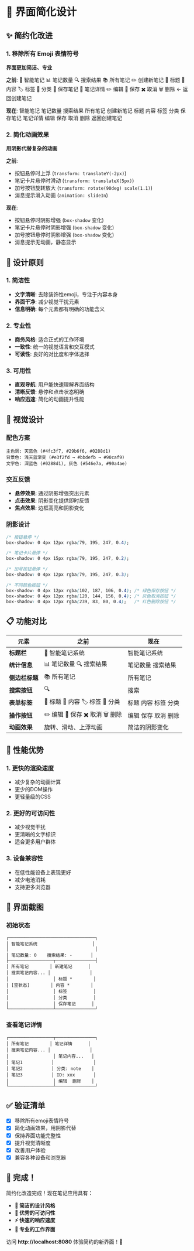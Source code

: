 # 🎨 界面简化设计

## ✨ 简约化改进

### 1. 移除所有 Emoji 表情符号

**界面更加简洁、专业**

**之前**: 📝 智能笔记 📊 笔记数量 🔍 搜索结果 📚 所有笔记 ✏️ 创建新笔记 📌 标题 📝 内容 🏷️ 标签 📂 分类 💾 保存笔记 📄 笔记详情 ✏️ 编辑 💾 保存 ✖️ 取消 🗑️ 删除 ← 返回创建笔记

**现在**: 智能笔记 笔记数量 搜索结果 所有笔记 创建新笔记 标题 内容 标签 分类 保存笔记 笔记详情 编辑 保存 取消 删除 返回创建笔记

### 2. 简化动画效果

**用阴影代替复杂的动画**

**之前**:
- 按钮悬停时上浮 (`transform: translateY(-2px)`)
- 笔记卡片悬停时滑动 (`transform: translateX(5px)`)
- 加号按钮旋转放大 (`transform: rotate(90deg) scale(1.1)`)
- 消息提示滑入动画 (`animation: slideIn`)

**现在**:
- 按钮悬停时阴影增强 (`box-shadow` 变化)
- 笔记卡片悬停时阴影增强 (`box-shadow` 变化)
- 加号按钮悬停时阴影增强 (`box-shadow` 变化)
- 消息提示无动画，静态显示

## 🎯 设计原则

### 1. 简洁性
- **文字清晰**: 去除装饰性emoji，专注于内容本身
- **界面干净**: 减少视觉干扰元素
- **信息明确**: 每个元素都有明确的功能含义

### 2. 专业性
- **商务风格**: 适合正式的工作环境
- **一致性**: 统一的视觉语言和交互模式
- **可读性**: 良好的对比度和字体选择

### 3. 可用性
- **直观导航**: 用户能快速理解界面结构
- **清晰反馈**: 悬停和点击状态明确
- **响应迅速**: 简化的动画提升性能

## 🎨 视觉设计

### 配色方案
```
主色调: 天蓝色 (#4fc3f7, #29b6f6, #0288d1)
背景色: 浅天蓝渐变 (#e3f2fd → #bbdefb → #90caf9)
文字色: 深蓝色 (#0288d1), 灰色 (#546e7a, #90a4ae)
```

### 交互反馈
- **悬停效果**: 通过阴影增强突出元素
- **点击效果**: 阴影变化提供即时反馈
- **焦点效果**: 边框高亮和阴影变化

### 阴影设计
```css
/* 按钮悬停 */
box-shadow: 0 4px 12px rgba(79, 195, 247, 0.4);

/* 笔记卡片悬停 */
box-shadow: 0 4px 15px rgba(79, 195, 247, 0.2);

/* 加号按钮悬停 */
box-shadow: 0 4px 12px rgba(79, 195, 247, 0.3);

/* 不同颜色按钮 */
box-shadow: 0 4px 12px rgba(102, 187, 106, 0.4); /* 绿色保存按钮 */
box-shadow: 0 4px 12px rgba(120, 144, 156, 0.4); /* 灰色取消按钮 */
box-shadow: 0 4px 12px rgba(239, 83, 80, 0.4);   /* 红色删除按钮 */
```

## 📋 功能对比

| 元素 | 之前 | 现在 |
|------|------|------|
| **标题栏** | 📝 智能笔记系统 | 智能笔记系统 |
| **统计信息** | 📊 笔记数量 🔍 搜索结果 | 笔记数量 搜索结果 |
| **侧边栏标题** | 📚 所有笔记 | 所有笔记 |
| **搜索按钮** | 🔍 | 搜索 |
| **表单标签** | 📌 标题 📝 内容 🏷️ 标签 📂 分类 | 标题 内容 标签 分类 |
| **操作按钮** | ✏️ 编辑 💾 保存 ✖️ 取消 🗑️ 删除 | 编辑 保存 取消 删除 |
| **动画效果** | 旋转、滑动、上浮动画 | 简洁的阴影变化 |

## 🚀 性能优势

### 1. 更快的渲染速度
- 减少复杂的动画计算
- 更少的DOM操作
- 更轻量级的CSS

### 2. 更好的可访问性
- 减少视觉干扰
- 更清晰的文字标识
- 适合更多用户群体

### 3. 设备兼容性
- 在低性能设备上表现更好
- 减少电池消耗
- 支持更多浏览器

## 🎨 界面截图

### 初始状态
```
┌─────────────────────────────────┐
│ 智能笔记系统                     │
│                                 │
│ 笔记数量: 0    搜索结果: -       │
├─────────────────┬───────────────┤
│ 所有笔记        │ 新建笔记      │
│ 搜索笔记内容... │               │
│                 │ 标题 *        │
│ [空状态]        │ 内容 *        │
│                 │ 标签          │
│                 │ 分类          │
│                 │ 保存笔记      │
└─────────────────┴───────────────┘
```

### 查看笔记详情
```
┌─────────────────┬───────────────┐
│ 所有笔记        │ 笔记详情      │
│ 搜索笔记内容... │               │
│                 │ 笔记内容...   │
│ 笔记1           │               │
│ 笔记2           │ 分类: note    │
│ 笔记3           │ ID: xxx       │
│                 │ 编辑  删除    │
└─────────────────┴───────────────┘
```

## ✅ 验证清单

- [x] 移除所有emoji表情符号
- [x] 简化动画效果，用阴影代替
- [x] 保持界面功能完整性
- [x] 提升视觉清晰度
- [x] 改善用户体验
- [x] 兼容各种设备和浏览器

## 🎉 完成！

简约化改造完成！现在笔记应用具有：

- **🎨 简洁的设计风格**
- **📱 优秀的可访问性**
- **⚡ 快速的响应速度**
- **🔧 专业的工作界面**

访问 **http://localhost:8080** 体验简约的新界面！🚀
